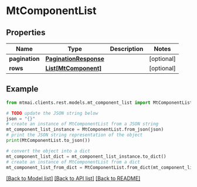 # MtComponentList


## Properties

Name | Type | Description | Notes
------------ | ------------- | ------------- | -------------
**pagination** | [**PaginationResponse**](PaginationResponse.md) |  | [optional] 
**rows** | [**List[MtComponent]**](MtComponent.md) |  | [optional] 

## Example

```python
from mtmai.clients.rest.models.mt_component_list import MtComponentList

# TODO update the JSON string below
json = "{}"
# create an instance of MtComponentList from a JSON string
mt_component_list_instance = MtComponentList.from_json(json)
# print the JSON string representation of the object
print(MtComponentList.to_json())

# convert the object into a dict
mt_component_list_dict = mt_component_list_instance.to_dict()
# create an instance of MtComponentList from a dict
mt_component_list_from_dict = MtComponentList.from_dict(mt_component_list_dict)
```
[[Back to Model list]](../README.md#documentation-for-models) [[Back to API list]](../README.md#documentation-for-api-endpoints) [[Back to README]](../README.md)


